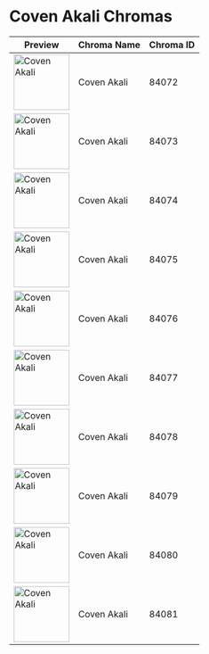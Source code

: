 # Coven Akali Chromas

| Preview | Chroma Name | Chroma ID |
|---|---|---|
| <img src='https://raw.communitydragon.org/latest/plugins/rcp-be-lol-game-data/global/default/v1/champion-chroma-images/84/84072.png' alt='Coven Akali' width='100'> | Coven Akali | 84072 |
| <img src='https://raw.communitydragon.org/latest/plugins/rcp-be-lol-game-data/global/default/v1/champion-chroma-images/84/84073.png' alt='Coven Akali' width='100'> | Coven Akali | 84073 |
| <img src='https://raw.communitydragon.org/latest/plugins/rcp-be-lol-game-data/global/default/v1/champion-chroma-images/84/84074.png' alt='Coven Akali' width='100'> | Coven Akali | 84074 |
| <img src='https://raw.communitydragon.org/latest/plugins/rcp-be-lol-game-data/global/default/v1/champion-chroma-images/84/84075.png' alt='Coven Akali' width='100'> | Coven Akali | 84075 |
| <img src='https://raw.communitydragon.org/latest/plugins/rcp-be-lol-game-data/global/default/v1/champion-chroma-images/84/84076.png' alt='Coven Akali' width='100'> | Coven Akali | 84076 |
| <img src='https://raw.communitydragon.org/latest/plugins/rcp-be-lol-game-data/global/default/v1/champion-chroma-images/84/84077.png' alt='Coven Akali' width='100'> | Coven Akali | 84077 |
| <img src='https://raw.communitydragon.org/latest/plugins/rcp-be-lol-game-data/global/default/v1/champion-chroma-images/84/84078.png' alt='Coven Akali' width='100'> | Coven Akali | 84078 |
| <img src='https://raw.communitydragon.org/latest/plugins/rcp-be-lol-game-data/global/default/v1/champion-chroma-images/84/84079.png' alt='Coven Akali' width='100'> | Coven Akali | 84079 |
| <img src='https://raw.communitydragon.org/latest/plugins/rcp-be-lol-game-data/global/default/v1/champion-chroma-images/84/84080.png' alt='Coven Akali' width='100'> | Coven Akali | 84080 |
| <img src='https://raw.communitydragon.org/latest/plugins/rcp-be-lol-game-data/global/default/v1/champion-chroma-images/84/84081.png' alt='Coven Akali' width='100'> | Coven Akali | 84081 |
